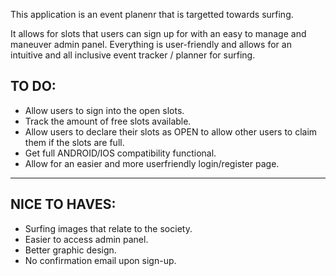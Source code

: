 This application is an event planenr that is targetted towards surfing.

It allows for slots that users can sign up for with an easy to manage and maneuver admin panel.
Everything is user-friendly and allows for an intuitive and all inclusive event tracker / planner for surfing.

TO DO:
-------------------------------------------------------------
- Allow users to sign into the open slots.
- Track the amount of free slots available.
- Allow users to declare their slots as OPEN to allow other users to claim them if the slots are full.
- Get full ANDROID/IOS compatibility functional.
- Allow for an easier and more userfriendly login/register page.
-------------------------------------------------------------
NICE TO HAVES:
-------------------------------------------------------------
- Surfing images that relate to the society.
- Easier to access admin panel.
- Better graphic design.
- No confirmation email upon sign-up.
